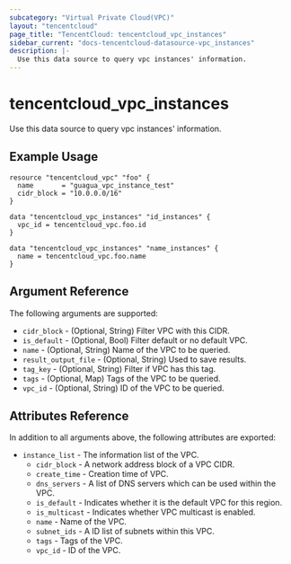 ```yaml
---
subcategory: "Virtual Private Cloud(VPC)"
layout: "tencentcloud"
page_title: "TencentCloud: tencentcloud_vpc_instances"
sidebar_current: "docs-tencentcloud-datasource-vpc_instances"
description: |-
  Use this data source to query vpc instances' information.
---
```


# tencentcloud_vpc_instances

Use this data source to query vpc instances' information.

## Example Usage

```hcl
resource "tencentcloud_vpc" "foo" {
  name       = "guagua_vpc_instance_test"
  cidr_block = "10.0.0.0/16"
}

data "tencentcloud_vpc_instances" "id_instances" {
  vpc_id = tencentcloud_vpc.foo.id
}

data "tencentcloud_vpc_instances" "name_instances" {
  name = tencentcloud_vpc.foo.name
}
```

## Argument Reference

The following arguments are supported:

* `cidr_block` - (Optional, String) Filter VPC with this CIDR.
* `is_default` - (Optional, Bool) Filter default or no default VPC.
* `name` - (Optional, String) Name of the VPC to be queried.
* `result_output_file` - (Optional, String) Used to save results.
* `tag_key` - (Optional, String) Filter if VPC has this tag.
* `tags` - (Optional, Map) Tags of the VPC to be queried.
* `vpc_id` - (Optional, String) ID of the VPC to be queried.

## Attributes Reference

In addition to all arguments above, the following attributes are exported:

* `instance_list` - The information list of the VPC.
  * `cidr_block` - A network address block of a VPC CIDR.
  * `create_time` - Creation time of VPC.
  * `dns_servers` - A list of DNS servers which can be used within the VPC.
  * `is_default` - Indicates whether it is the default VPC for this region.
  * `is_multicast` - Indicates whether VPC multicast is enabled.
  * `name` - Name of the VPC.
  * `subnet_ids` - A ID list of subnets within this VPC.
  * `tags` - Tags of the VPC.
  * `vpc_id` - ID of the VPC.


